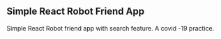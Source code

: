## Simple React Robot Friend App

Simple React Robot friend app with search feature. A covid -19 practice.
